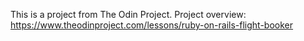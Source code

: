 This is a project from The Odin Project.
Project overview: https://www.theodinproject.com/lessons/ruby-on-rails-flight-booker
